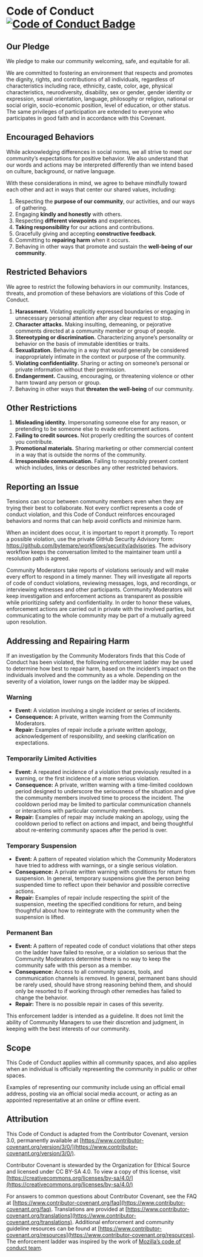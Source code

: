# Code of Conduct [![Code of Conduct Badge](https://img.shields.io/badge/code_of_conduct-Contributor_Covenant_3.0-4baaaa.svg)](CODE_OF_CONDUCT.md)

## Our Pledge

We pledge to make our community welcoming, safe, and equitable for all.

We are committed to fostering an environment that respects and promotes the dignity, rights,
and contributions of all individuals, regardless of characteristics including race, ethnicity,
caste, color, age, physical characteristics, neurodiversity, disability, sex or gender,
gender identity or expression, sexual orientation, language, philosophy or religion,
national or social origin, socio-economic position, level of education, or other status.
The same privileges of participation are extended to everyone who participates in good faith
and in accordance with this Covenant.

## Encouraged Behaviors

While acknowledging differences in social norms, we all strive to meet our community’s expectations for positive behavior. We also understand that our words and actions may be interpreted differently than we intend based on culture, background, or native language.

With these considerations in mind, we agree to behave mindfully toward each other and act in ways that center our shared values, including:

1. Respecting the **purpose of our community**, our activities, and our ways of gathering.
2. Engaging **kindly and honestly** with others.
3. Respecting **different viewpoints** and experiences.
4. **Taking responsibility** for our actions and contributions.
5. Gracefully giving and accepting **constructive feedback**.
6. Committing to **repairing harm** when it occurs.
7. Behaving in other ways that promote and sustain the **well-being of our community**.


## Restricted Behaviors

We agree to restrict the following behaviors in our community. Instances, threats, and promotion of these behaviors are violations of this Code of Conduct.

1. **Harassment.** Violating explicitly expressed boundaries or engaging in unnecessary personal attention after any clear request to stop.
2. **Character attacks.** Making insulting, demeaning, or pejorative comments directed at a community member or group of people.
3. **Stereotyping or discrimination.** Characterizing anyone’s personality or behavior on the basis of immutable identities or traits.
4. **Sexualization.** Behaving in a way that would generally be considered inappropriately intimate in the context or purpose of the community.
5. **Violating confidentiality.** Sharing or acting on someone’s personal or private information without their permission.
6. **Endangerment.** Causing, encouraging, or threatening violence or other harm toward any person or group.
7. Behaving in other ways that **threaten the well-being** of our community.

## Other Restrictions

1. **Misleading identity.** Impersonating someone else for any reason, or pretending to be someone else to evade enforcement actions.
2. **Failing to credit sources.** Not properly crediting the sources of content you contribute.
3. **Promotional materials.** Sharing marketing or other commercial content in a way that is outside the norms of the community.
4. **Irresponsible communication.** Failing to responsibly present content which includes, links or describes any other restricted behaviors.

## Reporting an Issue

Tensions can occur between community members even when they are trying their best to collaborate. Not every conflict represents a code of conduct violation, and this Code of Conduct reinforces encouraged behaviors and norms that can help avoid conflicts and minimize harm.

When an incident does occur, it is important to report it promptly. To report a possible violation, use the private GitHub Security Advisory form: <https://github.com/bytemare/workflows/security/advisories>. The advisory workflow keeps the conversation limited to the maintainer team until a resolution path is agreed.

Community Moderators take reports of violations seriously and will make every effort to respond
in a timely manner. They will investigate all reports of code of conduct violations, reviewing
messages, logs, and recordings, or interviewing witnesses and other participants. Community
Moderators will keep investigation and enforcement actions as transparent as possible while
prioritizing safety and confidentiality. In order to honor these values, enforcement actions
are carried out in private with the involved parties, but communicating to the whole community
may be part of a mutually agreed upon resolution.

## Addressing and Repairing Harm

If an investigation by the Community Moderators finds that this Code of Conduct has been violated, the following enforcement ladder may be used to determine how best to repair harm, based on the incident’s impact on the individuals involved and the community as a whole. Depending on the severity of a violation, lower rungs on the ladder may be skipped.

### Warning

- **Event:** A violation involving a single incident or series of incidents.
- **Consequence:** A private, written warning from the Community Moderators.
- **Repair:** Examples of repair include a private written apology, acknowledgement of responsibility, and seeking clarification on expectations.

### Temporarily Limited Activities

- **Event:** A repeated incidence of a violation that previously resulted in a warning, or the first incidence of a more serious violation.
- **Consequence:** A private, written warning with a time-limited cooldown period designed to underscore the seriousness of the situation and give the community members involved time to process the incident. The cooldown period may be limited to particular communication channels or interactions with particular community members.
- **Repair:** Examples of repair may include making an apology, using the cooldown period to reflect on actions and impact, and being thoughtful about re-entering community spaces after the period is over.

### Temporary Suspension

- **Event:** A pattern of repeated violation which the Community Moderators have tried to address with warnings, or a single serious violation.
- **Consequence:** A private written warning with conditions for return from suspension. In general, temporary suspensions give the person being suspended time to reflect upon their behavior and possible corrective actions.
- **Repair:** Examples of repair include respecting the spirit of the suspension, meeting the specified conditions for return, and being thoughtful about how to reintegrate with the community when the suspension is lifted.

### Permanent Ban

- **Event:** A pattern of repeated code of conduct violations that other steps on the ladder have failed to resolve, or a violation so serious that the Community Moderators determine there is no way to keep the community safe with this person as a member.
- **Consequence:** Access to all community spaces, tools, and communication channels is removed. In general, permanent bans should be rarely used, should have strong reasoning behind them, and should only be resorted to if working through other remedies has failed to change the behavior.
- **Repair:** There is no possible repair in cases of this severity.

This enforcement ladder is intended as a guideline. It does not limit the ability of Community Managers to use their discretion and judgment, in keeping with the best interests of our community.

## Scope

This Code of Conduct applies within all community spaces, and also applies when an individual
is officially representing the community in public or other spaces.

Examples of representing our community include using an official email address, posting via an
official social media account, or acting as an appointed representative at an online or offline event.

## Attribution

This Code of Conduct is adapted from the Contributor Covenant, version 3.0, permanently available at [https://www.contributor-covenant.org/version/3/0/](https://www.contributor-covenant.org/version/3/0/).

Contributor Covenant is stewarded by the Organization for Ethical Source and licensed under CC BY-SA 4.0. To view a copy of this license, visit [https://creativecommons.org/licenses/by-sa/4.0/](https://creativecommons.org/licenses/by-sa/4.0/)

For answers to common questions about Contributor Covenant, see the FAQ at [https://www.contributor-covenant.org/faq](https://www.contributor-covenant.org/faq). Translations are provided at [https://www.contributor-covenant.org/translations](https://www.contributor-covenant.org/translations). Additional enforcement and community guideline resources can be found at [https://www.contributor-covenant.org/resources](https://www.contributor-covenant.org/resources). The enforcement ladder was inspired by the work of [Mozilla’s code of conduct team](https://github.com/mozilla/inclusion).

